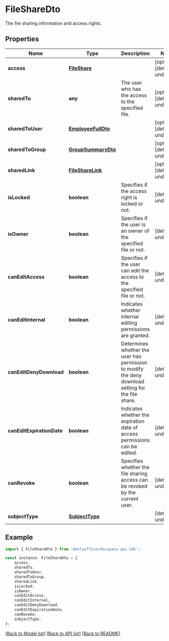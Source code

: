 # FileShareDto

The file sharing information and access rights.

## Properties

Name | Type | Description | Notes
------------ | ------------- | ------------- | -------------
**access** | [**FileShare**](FileShare.md) |  | [optional] [default to undefined]
**sharedTo** | **any** | The user who has the access to the specified file. | [optional] [default to undefined]
**sharedToUser** | [**EmployeeFullDto**](EmployeeFullDto.md) |  | [optional] [default to undefined]
**sharedToGroup** | [**GroupSummaryDto**](GroupSummaryDto.md) |  | [optional] [default to undefined]
**sharedLink** | [**FileShareLink**](FileShareLink.md) |  | [optional] [default to undefined]
**isLocked** | **boolean** | Specifies if the access right is locked or not. | [default to undefined]
**isOwner** | **boolean** | Specifies if the user is an owner of the specified file or not. | [default to undefined]
**canEditAccess** | **boolean** | Specifies if the user can edit the access to the specified file or not. | [default to undefined]
**canEditInternal** | **boolean** | Indicates whether internal editing permissions are granted. | [default to undefined]
**canEditDenyDownload** | **boolean** | Determines whether the user has permission to modify the deny download setting for the file share. | [default to undefined]
**canEditExpirationDate** | **boolean** | Indicates whether the expiration date of access permissions can be edited. | [default to undefined]
**canRevoke** | **boolean** | Specifies whether the file sharing access can be revoked by the current user. | [default to undefined]
**subjectType** | [**SubjectType**](SubjectType.md) |  | [default to undefined]

## Example

```typescript
import { FileShareDto } from '@onlyoffice/docspace-api-sdk';

const instance: FileShareDto = {
    access,
    sharedTo,
    sharedToUser,
    sharedToGroup,
    sharedLink,
    isLocked,
    isOwner,
    canEditAccess,
    canEditInternal,
    canEditDenyDownload,
    canEditExpirationDate,
    canRevoke,
    subjectType,
};
```

[[Back to Model list]](../README.md#documentation-for-models) [[Back to API list]](../README.md#documentation-for-api-endpoints) [[Back to README]](../README.md)
